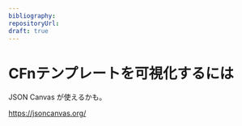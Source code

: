 ```yaml
---
bibliography: 
repositoryUrl:
draft: true
---
```


# CFnテンプレートを可視化するには

JSON Canvas が使えるかも。

https://jsoncanvas.org/
